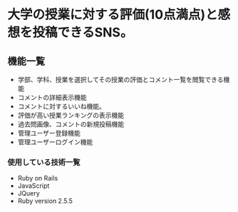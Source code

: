 # 大学の授業に対する評価(10点満点)と感想を投稿できるSNS。

## 機能一覧

* 学部、学科、授業を選択してその授業の評価とコメント一覧を閲覧できる機能
* コメントの詳細表示機能
* コメントに対するいいね機能。
* 評価が高い授業ランキングの表示機能
* 過去問画像、コメントの新規投稿機能
* 管理ユーザー登録機能
* 管理ユーザーログイン機能

### 使用している技術一覧
* Ruby on Rails
* JavaScript
* JQuery
* Ruby version 2.5.5